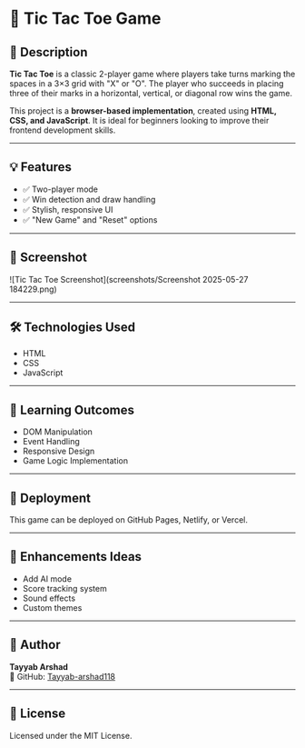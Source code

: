 # 🎯 Tic Tac Toe Game

## 📝 Description

**Tic Tac Toe** is a classic 2-player game where players take turns marking the spaces in a 3×3 grid with "X" or "O". The player who succeeds in placing three of their marks in a horizontal, vertical, or diagonal row wins the game.

This project is a **browser-based implementation**, created using **HTML, CSS, and JavaScript**. It is ideal for beginners looking to improve their frontend development skills.

---

## 💡 Features

- ✅ Two-player mode
- ✅ Win detection and draw handling
- ✅ Stylish, responsive UI
- ✅ "New Game" and "Reset" options

---

## 📸 Screenshot

![Tic Tac Toe Screenshot](screenshots/Screenshot 2025-05-27 184229.png)

---

## 🛠️ Technologies Used

- HTML
- CSS
- JavaScript

---

## 🧠 Learning Outcomes

- DOM Manipulation
- Event Handling
- Responsive Design
- Game Logic Implementation

---

## 🚀 Deployment

This game can be deployed on GitHub Pages, Netlify, or Vercel.

---

## 🔧 Enhancements Ideas

- Add AI mode
- Score tracking system
- Sound effects
- Custom themes

---

## 👤 Author

**Tayyab Arshad**  
🔗 GitHub: [Tayyab-arshad118](https://github.com/Tayyab-arshad118)

---

## 📄 License

Licensed under the MIT License.
